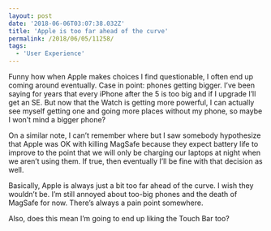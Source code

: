 ```yaml
---
layout: post
date: '2018-06-06T03:07:38.032Z'
title: 'Apple is too far ahead of the curve'
permalink: /2018/06/05/11258/
tags:
  - 'User Experience'
---
```

Funny how when Apple makes choices I find questionable, I often end up coming around eventually. Case in point: phones getting bigger. I’ve been saying for years that every iPhone after the 5 is too big and if I upgrade I’ll get an SE. But now that the Watch is getting more powerful, I can actually see myself getting one and going more places without my phone, so maybe I won’t mind a bigger phone?

On a similar note, I can’t remember where but I saw somebody hypothesize that Apple was OK with killing MagSafe because they expect battery life to improve to the point that we will only be charging our laptops at night when we aren’t using them. If true, then eventually I’ll be fine with that decision as well.

Basically, Apple is always just a bit too far ahead of the curve. I wish they wouldn’t be. I’m still annoyed about too-big phones and the death of MagSafe for now. There’s always a pain point somewhere.

Also, does this mean I’m going to end up liking the Touch Bar too?
